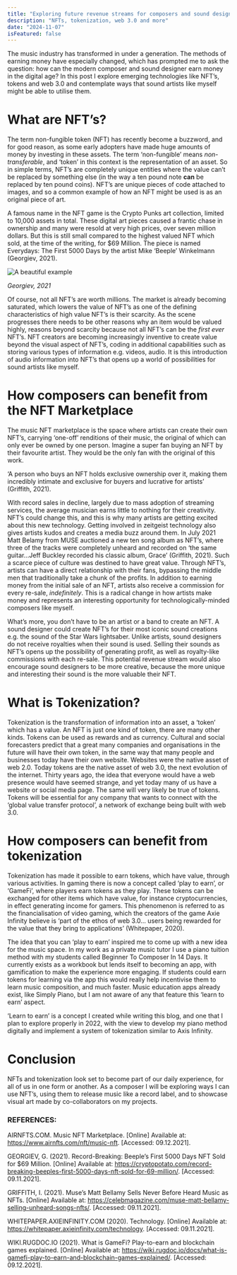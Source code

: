 ```yaml
---
title: "Exploring future revenue streams for composers and sound designers"
description: "NFTs, tokenization, web 3.0 and more"
date: "2024-11-07"
isFeatured: false
---
```


The music industry has transformed in under a generation. The methods of earning money have especially changed, which has prompted me to ask the question: how can the modern composer and sound designer earn money in the digital age? In this post I explore emerging technologies like NFT’s, tokens and web 3.0 and contemplate ways that sound artists like myself might be able to utilise them.

# What are NFT’s?
The term non-fungible token (NFT) has recently become a buzzword, and for good reason, as some early adopters have made huge amounts of money by investing in these assets. The term ‘non-fungible’ means *non-transferable*, and ‘token’ in this context is the representation of an asset. So in simple terms, NFT’s are completely unique entities where the value can’t be replaced by something else (in the way a ten pound note **can** be replaced by ten pound coins). NFT’s are unique pieces of code attached to images, and so a common example of how an NFT might be used is as an original piece of art.

A famous name in the NFT game is the Crypto Punks art collection, limited to 10,000 assets in total. These digital art pieces caused a frantic chase in ownership and many were resold at very high prices, over seven million dollars. But this is still small compared to the highest valued NFT which sold, at the time of the writing, for $69 Million. The piece is named Everydays: The First 5000 Days by the artist Mike ‘Beeple’ Winkelmann (Georgiev, 2021).

![A beautiful example](/images/blogImages/nft1.jpeg)

*Georgiev, 2021*

Of course, not all NFT’s are worth millions. The market is already becoming saturated, which lowers the value of NFT’s as one of the defining characteristics of high value NFT’s is their scarcity. As the scene progresses there needs to be other reasons why an item would be valued highly, reasons beyond scarcity because not all NFT’s can be the *first ever* NFT’s. NFT creators are becoming increasingly inventive to create value beyond the visual aspect of NFT’s, coding in additional capabilities such as storing various types of information e.g. videos, audio. It is this introduction of audio information into NFT’s that opens up a world of possibilities for sound artists like myself.

# How composers can benefit from the NFT Marketplace
The music NFT marketplace is the space where artists can create their own NFT’s, carrying ‘one-off’ renditions of their music, the original of which can only ever be owned by one person. Imagine a super fan buying an NFT by their favourite artist. They would be the only fan with the original of this work.

‘A person who buys an NFT holds exclusive ownership over it, making them incredibly intimate and exclusive for buyers and lucrative for artists’ (Griffith, 2021).

With record sales in decline, largely due to mass adoption of streaming services, the average musician earns little to nothing for their creativity. NFT’s could change this, and this is why many artists are getting excited about this new technology. Getting involved in zeitgeist technology also gives artists kudos and creates a media buzz around them. In July 2021 Matt Belamy from MUSE auctioned a new ten song album as NFT’s, where three of the tracks were completely unheard and recorded on ‘the same guitar…Jeff Buckley recorded his classic album, Grace’ (Griffith, 2021). Such a scarce piece of culture was destined to have great value. Through NFT’s, artists can have a direct relationship with their fans, bypassing the middle men that traditionally take a chunk of the profits. In addition to earning money from the initial sale of an NFT, artists also receive a commission for every re-sale, *indefinitely*. This is a radical change in how artists make money and represents an interesting opportunity for technologically-minded composers like myself.

What’s more, you don’t have to be an artist or a band to create an NFT. A sound designer could create NFT’s for their most iconic sound creations e.g. the sound of the Star Wars lightsaber. Unlike artists, sound designers do not receive royalties when their sound is used. Selling their sounds as NFT’s opens up the possibility of generating profit, as well as royalty-like commissions with each re-sale. This potential revenue stream would also encourage sound designers to be more creative, because the more unique and interesting their sound is the more valuable their NFT.

# What is Tokenization?
Tokenization is the transformation of information into an asset, a ‘token’ which has a value. An NFT is just one kind of token, there are many other kinds. Tokens can be used as rewards and as currency. Cultural and social forecasters predict that a great many companies and organisations in the future will have their own token, in the same way that many people and businesses today have their own website. Websites were the native asset of web 2.0. Today tokens are the native asset of web 3.0, the next evolution of the internet. Thirty years ago, the idea that everyone would have a web presence would have seemed strange, and yet today many of us have a website or social media page. The same will very likely be true of tokens. Tokens will be essential for any company that wants to connect with the ‘global value transfer protocol’, a network of exchange being built with web 3.0.

# How composers can benefit from tokenization
Tokenization has made it possible to earn tokens, which have value, through various activities. In gaming there is now a concept called ‘play to earn’, or ‘GameFi’, where players earn tokens as they play. These tokens can be exchanged for other items which have value, for instance cryptocurrencies, in effect generating income for gamers. This phenomenon is referred to as the financialisation of video gaming, which the creators of the game Axie Infinity believe is ‘part of the ethos of web 3.0… users being rewarded for the value that they bring to applications’ (Whitepaper, 2020).

The idea that you can ‘play to earn’ inspired me to come up with a new idea for the music space. In my work as a private music tutor I use a piano tuition method with my students called Beginner To Composer In 14 Days. It currently exists as a workbook but lends itself to becoming an app, with gamification to make the experience more engaging. If students could earn tokens for learning via the app this would really help incentivise them to learn music composition, and much faster. Music education apps already exist, like Simply Piano, but I am not aware of any that feature this ‘learn to earn’ aspect.

‘Learn to earn’ is a concept I created while writing this blog, and one that I plan to explore properly in 2022, with the view to develop my piano method digitally and implement a system of tokenization similar to Axis Infinity.

# Conclusion
NFTs and tokenization look set to become part of our daily experience, for all of us in one form or another. As a composer I will be exploring ways I can use NFT’s, using them to release music like a record label, and to showcase visual art made by co-collaborators on my projects.


### REFERENCES:
<div class="references">

AIRNFTS.COM. Music NFT Marketplace. [Online] Available at: https://www.airnfts.com/nft/music-nft. [Accessed: 09.12.2021].

GEORGIEV, G. (2021). Record-Breaking: Beeple’s First 5000 Days NFT Sold for $69 Million. [Online] Available at: https://cryptopotato.com/record-breaking-beeples-first-5000-days-nft-sold-for-69-million/. [Accessed: 09.11.2021].

GRIFFITH, I. (2021). Muse’s Matt Bellamy Sells Never Before Heard Music as NFTs. [Online] Available at: https://celebmagazine.com/muse-matt-bellamy-selling-unheard-songs-nfts/. [Accessed: 09.11.2021].

WHITEPAPER.AXIEINFINITY.COM (2020). Technology. [Online] Available at: https://whitepaper.axieinfinity.com/technology. [Accessed: 09.11.2021].

WIKI.RUGDOC.IO (2021). What is GameFi? Play-to-earn and blockchain games explained. [Online] Available at: https://wiki.rugdoc.io/docs/what-is-gamefi-play-to-earn-and-blockchain-games-explained/. [Accessed: 09.12.2021].

</div>